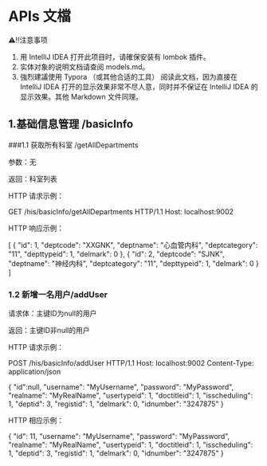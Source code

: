 # APIs 文檔

⚠️‼️注意事项

1. 用 IntelliJ IDEA 打开此项目时，请確保安装有 lombok 插件。
2. 实体对象的说明文档请查阅 models.md。
3. 強烈建議使用 Typora （或其他合适的工具） 阅读此文档，因为直接在 IntelliJ IDEA 打开的显示效果非常不尽人意，同时并不保证在 IntelliJ IDEA 的显示效果。其他 Markdown 文件同理。

## 1.基础信息管理 /basicInfo
###1.1 获取所有科室 /getAllDepartments

参数：无

返回：科室列表

HTTP 请求示例：

GET /his/basicInfo/getAllDepartments HTTP/1.1 
Host: localhost:9002

HTTP 响应示例：

[
  {
    "id": 1,
    "deptcode": "XXGNK",
    "deptname": "心血管内科",
    "deptcategory": "11",
    "depttypeid": 1,
    "delmark": 0
  },
  {
    "id": 2,
    "deptcode": "SJNK",
    "deptname": "神经内科",
    "deptcategory": "11",
    "depttypeid": 1,
    "delmark": 0
  }
 ]

 ### 1.2 新增一名用户/addUser

 请求体：主键ID为null的用户

 返回：主键ID非null的用户

 HTTP 请求示例：

 POST /his/basicInfo/addUser HTTP/1.1
Host: localhost:9002
Content-Type: application/json

{
    "id":null,
    "username": "MyUsername",
    "password": "MyPassword",
    "realname": "MyRealName",
    "usertypeid": 1,
    "doctitleid": 1,
    "isscheduling": 1,
    "deptid": 3,
    "registid": 1,
    "delmark": 0,
    "idnumber": "3247875"
}

 HTTP 相应示例：

{
    "id": 11,
    "username": "MyUsername",
    "password": "MyPassword",
    "realname": "MyRealName",
    "usertypeid": 1,
    "doctitleid": 1,
    "isscheduling": 1,
    "deptid": 3,
    "registid": 1,
    "delmark": 0,
    "idnumber": "3247875"
}











 





